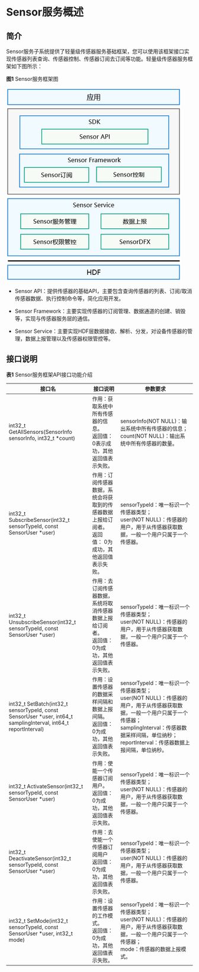 # Sensor服务概述


## 简介

Sensor服务子系统提供了轻量级传感器服务基础框架，您可以使用该框架接口实现传感器列表查询、传感器控制、传感器订阅去订阅等功能。轻量级传感器服务框架如下图所示：

  **图1** Sensor服务框架图

  ![zh-cn_image_0000001200229829](figures/zh-cn_image_0000001200229829.png)

- Sensor API：提供传感器的基础API，主要包含查询传感器的列表、订阅/取消传感器数据、执行控制命令等，简化应用开发。

- Sensor Framework：主要实现传感器的订阅管理、数据通道的创建、销毁等，实现与传感器服务层的通信。

- Sensor Service：主要实现HDF层数据接收、解析、分发，对设备传感器的管理，数据上报管理以及传感器权限管控等。


## 接口说明

  **表1** Sensor服务框架API接口功能介绍

| 接口名 | 接口说明 | 参数要求 |
| -------- | -------- | -------- |
| int32_t GetAllSensors(SensorInfo sensorInfo, int32_t *count) | 作用：获取系统中所有传感器的信息。<br/>返回值：0表示成功，其他返回值表示失败。 | sensorInfo(NOT&nbsp;NULL)：输出系统中所有传感器的信息；<br/>count(NOT&nbsp;NULL)：输出系统中所有传感器的数量。 |
| int32_t SubscribeSensor(int32_t sensorTypeId, const SensorUser *user) | 作用：订阅传感器数据，系统会将获取到的传感器数据上报给订阅者。<br/>返回值：&nbsp;0为成功，其他返回值表示失败。 | sensorTypeId：唯一标识一个传感器类型；<br/>user(NOT&nbsp;NULL)：传感器的用户，用于从传感器获取数据，一般一个用户只属于一个传感器。 |
| int32_t UnsubscribeSensor(int32_t sensorTypeId, const SensorUser *user) | 作用：去订阅传感器数据，系统将取消传感器数据上报给订阅者。<br/>返回值：0为成功，其他返回值表示失败。 | sensorTypeId：唯一标识一个传感器类型；<br/>user(NOT&nbsp;NULL)：传感器的用户，用于从传感器获取数据，一般一个用户只属于一个传感器。 |
| int32_t SetBatch(int32_t sensorTypeId, const SensorUser *user, int64_t samplingInterval, int64_t reportInterval) | 作用：设置传感器的数据采样间隔和数据上报间隔。<br/>返回值：0为成功，其他返回值表示失败。 | sensorTypeId：唯一标识一个传感器类型；<br/>user(NOT&nbsp;NULL)：传感器的用户，用于从传感器获取数据，一般一个用户只属于一个传感器；<br/>samplingInterval：传感器数据采样间隔，单位纳秒；<br/>reportInterval：传感器数据上报间隔，单位纳秒。 |
| int32_t ActivateSensor(int32_t sensorTypeId, const SensorUser *user) | 作用：使能一个传感器订阅用户。<br/>返回值：0为成功，其他返回值表示失败。 | sensorTypeId：唯一标识一个传感器类型；<br/>user(NOT&nbsp;NULL)：传感器的用户，用于从传感器获取数据，一般一个用户只属于一个传感器。 |
| int32_t DeactivateSensor(int32_t sensorTypeId, const SensorUser *user) | 作用：去使能一个传感器订阅用户<br/>返回值：0为成功，其他返回值表示失败。 | sensorTypeId：唯一标识一个传感器类型；<br/>user(NOT&nbsp;NULL)：传感器的用户，用于从传感器获取数据，一般一个用户只属于一个传感器。 |
| int32_t SetMode(int32_t sensorTypeId, const SensorUser *user, int32_t mode) | 作用：设置传感器的工作模式。<br/>返回值：0为成功，其他返回值表示失败。 | sensorTypeId：唯一标识一个传感器类型；<br/>user(NOT&nbsp;NULL)：传感器的用户，用于从传感器获取数据，一般一个用户只属于一个传感器；<br/>mode：传感器的数据上报模式。 |

